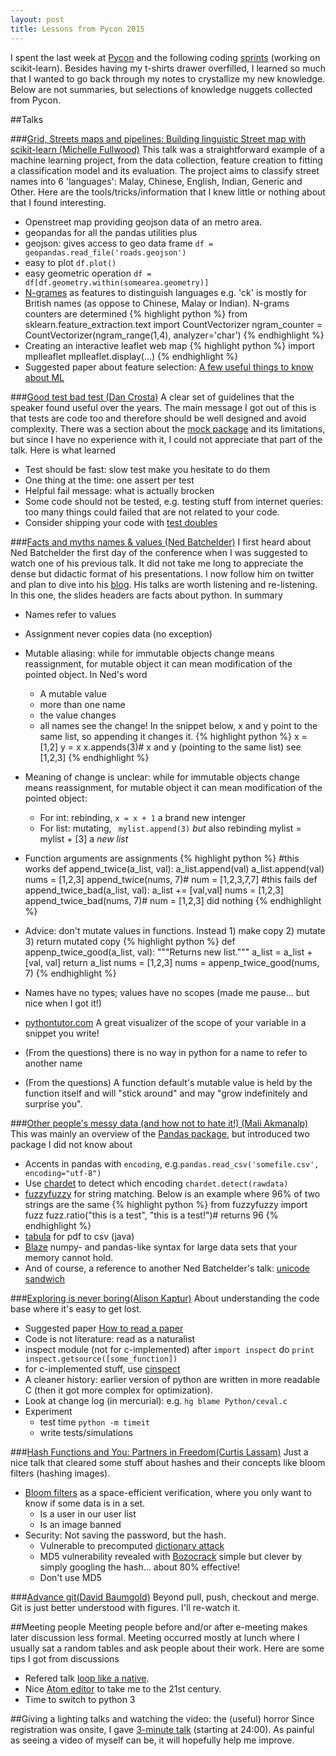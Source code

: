 ```yaml
---
layout: post
title: Lessons from Pycon 2015
---
```



I spent the last week at [Pycon](https://us.pycon.org/2015/) and the following coding [sprints](https://us.pycon.org/2015/community/sprints/) (working on scikit-learn).  Besides having my t-shirts drawer overfilled, I learned so much that I wanted to go back through my notes to crystallize my new knowledge.  Below are not summaries, but selections of knowledge nuggets collected from Pycon.

##Talks

###[Grid, Streets maps and pipelines: Building  linguistic Street map  with scikit-learn (Michelle Fullwood)](https://www.youtube.com/watch?v=MIFOTFdtK2k)
This talk was a straightforward example of a machine learning project, from the data collection, feature creation to fitting a classification model and its evaluation.
The project aims to classify street names into 6 'languages': Malay, Chinese, English, Indian, Generic and Other.
Here are the tools/tricks/information that I knew little or nothing about that I found interesting.

* Openstreet map providing geojson data of an metro area.
* geopandas for all the pandas utilities plus
 * geojson: gives access to geo data frame `df = geopandas.read_file('roads.geojson')`
 * easy to plot `df.plot()`
 * easy geometric operation `df = df[df.geometry.within(somearea.geometry)]`
* [N-grames]() as features to distinguish languages e.g. 'ck' is mostly for British names (as oppose to Chinese, Malay or Indian).  N-grams counters are determined
{% highlight python %}
from sklearn.feature_extraction.text import CountVectorizer
ngram_counter = CountVectorizer(ngram_range(1,4), analyzer='char')
{% endhighlight %}
* Creating an interactive leaflet web map
{% highlight python %}
import mplleaflet
mplleaflet.display(...)
{% endhighlight %}
* Suggested paper about feature selection: [A few useful things to know about ML](http://homes.cs.washington.edu/~pedrod/papers/cacm12.pdf)

###[Good test bad test (Dan Crosta)](https://www.youtube.com/watch?v=RfR_QRoNZxo)
A clear set of guidelines that the speaker found useful over the years. The main message I got out of this is that tests are code too and therefore should be well designed and avoid complexity.  There was a section about the [mock package](https://pypi.python.org/pypi/mock) and its limitations, but since I have no experience with it, I could not appreciate that part of the talk.  Here is what learned

* Test should be fast: slow test make you hesitate to do them
* One thing at the time: one assert per test
* Helpful fail message: what is actually brocken
* Some code should not be tested, e.g. testing stuff from internet queries: too many things could failed that are not related to your code.
* Consider shipping your code with [test doubles](http://en.wikipedia.org/wiki/Test_double)

###[Facts and myths names & values (Ned Batchelder)](https://www.youtube.com/watch?v=_AEJHKGk9ns)
I first heard about Ned Batchelder the first day of the conference when I was suggested to watch one of his previous talk.  It did not take me long to appreciate the dense but didactic  format of his presentations.  I now follow him on twitter and plan to dive into his [blog](http://nedbatchelder.com/blog/).  His talks are worth listening and re-listening.  In this one, the slides headers are facts about python.  In summary

* Names refer to values
* Assignment never copies data (no exception)
* Mutable aliasing: while for immutable objects change means reassignment, for mutable object it can mean modification of the pointed object. In Ned's word
  * A mutable value
  * more than one name
  * the value changes
  * all names see the change!
 In the snippet below, x and y point to the same list, so appending it changes it.
{% highlight python %}
x = [1,2]
y = x
x.appends(3)# x and y (pointing to the same list) see [1,2,3]
{% endhighlight %}

* Meaning of change is unclear: while for immutable objects change means reassignment, for mutable object it can mean modification of the pointed object:
  * For int: rebinding, `x = x + 1` a brand new intenger
  * For list: mutating, ` mylist.append(3)` *but* also rebinding mylist = mylist + [3] a *new list*
* Function arguments are assignments
{% highlight python %}
#this works
def append_twice(a_list, val):
  a_list.append(val)
  a_list.append(val)
nums = [1,2,3]
append_twice(nums, 7)# num = [1,2,3,7,7]
#this fails
def append_twice_bad(a_list, val):
  a_list += [val,val]
nums = [1,2,3]
append_twice_bad(nums, 7)# num = [1,2,3] did nothing
{% endhighlight %}
* Advice: don't mutate values in functions. Instead 1) make copy 2) mutate 3) return mutated copy
{% highlight python %}
def appenp_twice_good(a_list, val):
  """Returns new list."""
  a_list = a_list + [val, val]
  return a_list
nums = [1,2,3]
nums = appenp_twice_good(nums, 7)
{% endhighlight %}
* Names have no types; values have no scopes (made me pause... but nice when I got it!)
* [pythontutor.com](http://pythontutor.com) A great visualizer of the scope of your variable in a snippet you write!
* (From the questions) there is no way in python for a name to refer to another name
* (From the questions) A function default's mutable value is held by the function itself and will "stick around" and may "grow indefinitely and surprise you".

###[Other people's messy data (and how not to hate it!) (Mali Akmanalp)](https://www.youtube.com/watch?v=_eQ_8U5kruQ)
This was mainly an overview of the [Pandas package](http://pandas.pydata.org), but introduced two package I did not know about

* Accents in pandas with `encoding`, e.g.`pandas.read_csv('somefile.csv', encoding="utf-8")`
* Use [chardet](https://pypi.python.org/pypi/chardet) to detect which encoding `chardet.detect(rawdata)`
* [fuzzyfuzzy](https://pypi.python.org/pypi/fuzzywuzzy) for string matching.  Below is an example where 96% of two strings are the same
{% highlight python %}
from fuzzyfuzzy import fuzz
fuzz.ratio("this is a test", "this is a test!")# returns 96
{% endhighlight %}
* [tabula](http://tabula.technology) for pdf to csv (java)
* [Blaze](http://blaze.pydata.org/en/latest/index.html) numpy- and pandas-like syntax for large data sets that your memory cannot hold.
* And of course, a reference to another Ned Batchelder's talk: [unicode sandwich](http://nedbatchelder.com/text/unipain/unipain.html#35)

###[Exploring is never boring(Alison Kaptur)](https://www.youtube.com/watch?v=ZSIRGLmQTLk)
About understanding the code base where it's easy to get lost.

* Suggested paper [How to read a paper](http://blizzard.cs.uwaterloo.ca/keshav/home/Papers/data/07/paper-reading.pdf)
* Code is not literature: read as a naturalist
* inspect module (not for c-implemented) after `import inspect` do `print inspect.getsource([some_function])`
* for c-implemented stuff, use [cinspect](https://github.com/punchagan/cinspect)
* A cleaner history: earlier version of python are written in more readable C (then it got more complex for optimization).
* Look at change log (in mercurial): e.g. `hg blame Python/ceval.c`
* Experiment
  * test time `python -m timeit`
  * write tests/simulations

###[Hash Functions and You: Partners in Freedom(Curtis Lassam)](https://www.youtube.com/watch?v=IGwNQfjLTp0)
Just a nice talk that cleared some stuff about hashes and their concepts like bloom filters (hashing images).

* [Bloom filters](http://en.wikipedia.org/wiki/Bloom_filter) as a space-efficient verification, where you only want to know if some data is in a set.
  * Is a user in our user list
  * Is an image banned
* Security: Not saving the password, but the hash.
  * Vulnerable to precomputed [dictionary attack](http://en.wikipedia.org/wiki/Dictionary_attack)
  * MD5 vulnerability revealed with [Bozocrack](https://github.com/juuso/BozoCrack) simple but clever by simply googling the hash... about 80% effective!
  * Don't use MD5

###[Advance git(David Baumgold)](https://www.youtube.com/watch?v=4EOZvow1mk4)
Beyond pull, push, checkout and merge. Git is just better understood with figures.  I'll re-watch it.

##Meeting people
Meeting people before and/or after e-meeting makes later discussion less formal.
Meeting occurred mostly at lunch where I usually sat a random tables and ask people about their work.
Here are some tips I got from discussions

* Refered talk [loop like a native](http://nedbatchelder.com/text/iter.html).
* Nice [Atom editor](https://atom.io) to take me to the 21st century.
* Time to switch to python 3

##Giving a lighting talks and watching the video: the (useful) horror
Since registration was onsite, I gave [3-minute talk](https://www.youtube.com/watch?v=JVVMMULwR4s) (starting at 24:00).
As painful as seeing a video of myself can be, it will hopefully help me improve.
